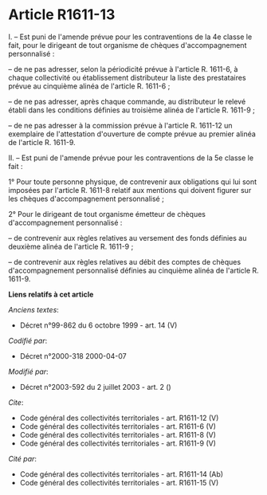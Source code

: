 # Article R1611-13

I. – Est puni de l'amende prévue pour les contraventions de la 4e classe le fait, pour le dirigeant de tout organisme de
chèques d'accompagnement personnalisé :

– de ne pas adresser, selon la périodicité prévue à l'article R. 1611-6, à chaque collectivité ou établissement distributeur
la liste des prestataires prévue au cinquième alinéa de l'article R. 1611-6 ;

– de ne pas adresser, après chaque commande, au distributeur le relevé établi dans les conditions définies au troisième
alinéa de l'article R. 1611-9 ;

– de ne pas adresser à la commission prévue à l'article R. 1611-12 un exemplaire de l'attestation d'ouverture de compte
prévue au premier alinéa de l'article R. 1611-9.

II. – Est puni de l'amende prévue pour les contraventions de la 5e classe le fait :

1° Pour toute personne physique, de contrevenir aux obligations qui lui sont imposées par l'article R. 1611-8 relatif aux
mentions qui doivent figurer sur les chèques d'accompagnement personnalisé ;

2° Pour le dirigeant de tout organisme émetteur de chèques d'accompagnement personnalisé :

– de contrevenir aux règles relatives au versement des fonds définies au deuxième alinéa de l'article R. 1611-9 ;

– de contrevenir aux règles relatives au débit des comptes de chèques d'accompagnement personnalisé définies au cinquième
alinéa de l'article R. 1611-9.

**Liens relatifs à cet article**

_Anciens textes_:

  - Décret n°99-862 du 6 octobre 1999 - art. 14 (V)

_Codifié par_:

  - Décret n°2000-318 2000-04-07

_Modifié par_:

  - Décret n°2003-592 du 2 juillet 2003 - art. 2 ()

_Cite_:

  - Code général des collectivités territoriales - art. R1611-12 (V)
  - Code général des collectivités territoriales - art. R1611-6 (V)
  - Code général des collectivités territoriales - art. R1611-8 (V)
  - Code général des collectivités territoriales - art. R1611-9 (V)

_Cité par_:

  - Code général des collectivités territoriales - art. R1611-14 (Ab)
  - Code général des collectivités territoriales - art. R1611-15 (V)
